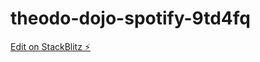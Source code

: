 # theodo-dojo-spotify-9td4fq

[Edit on StackBlitz ⚡️](https://stackblitz.com/edit/theodo-dojo-spotify-9td4fq)